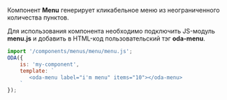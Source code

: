 Компонент **Menu** генерирует кликабельное меню из неограниченного количества пунктов.

Для использования компонента необходимо подключить JS-модуль **menu.js** и добавить в HTML-код пользовательский тэг **oda-menu**.

```javascript _run_line_edit_loadoda_[my-component.js]_h=250_
import '/components/menus/menu/menu.js';
ODA({
    is: 'my-component',
    template: `
       <oda-menu label="i'm menu" items="10"></oda-menu>
    `
});
```
